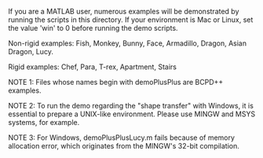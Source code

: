 If you are a MATLAB user, numerous examples will be demonstrated
by running the scripts in this directory. If your environment is Mac or Linux,
set the value 'win' to 0 before running the demo scripts.

Non-rigid examples:
Fish, Monkey, Bunny, Face, Armadillo, Dragon, Asian Dragon, Lucy.

Rigid examples:
Chef, Para, T-rex, Apartment, Stairs

NOTE 1:
Files whose names begin with demoPlusPlus are BCPD++ examples.

NOTE 2:
To run the demo regarding the "shape transfer" with Windows, it is essential to
prepare a UNIX-like environment. Please use MINGW and MSYS systems, for example.

NOTE 3:
For Windows, demoPlusPlusLucy.m fails because of memory allocation error,
which originates from the MINGW's 32-bit compilation.
